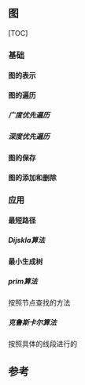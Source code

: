## 图

[TOC]

### 基础

#### 图的表示

#### 图的遍历

##### 广度优先遍历

##### 深度优先遍历

#### 图的保存

#### 图的添加和删除

### 应用

#### 最短路径

##### Dijskla算法

#### 最小生成树

##### prim算法

按照节点查找的方法

##### 克鲁斯卡尔算法

按照具体的线段进行的

## 参考



